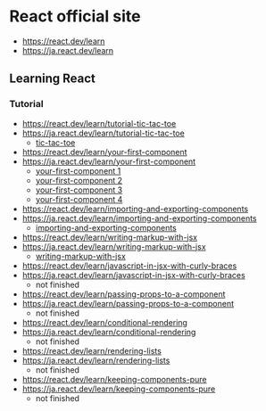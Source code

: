 # React official site
- https://react.dev/learn
- https://ja.react.dev/learn

## Learning React
### Tutorial
- https://react.dev/learn/tutorial-tic-tac-toe
- https://ja.react.dev/learn/tutorial-tic-tac-toe
  - [tic-tac-toe](./tic-tac-toe)
- https://react.dev/learn/your-first-component
- https://ja.react.dev/learn/your-first-component
  - [your-first-component 1](./your-first-component1)
  - [your-first-component 2](./your-first-component2)
  - [your-first-component 3](./your-first-component3)
  - [your-first-component 4](./your-first-component4)
- https://react.dev/learn/importing-and-exporting-components
- https://ja.react.dev/learn/importing-and-exporting-components
  - [importing-and-exporting-components](./importing-and-exporting-components)
- https://react.dev/learn/writing-markup-with-jsx
- https://ja.react.dev/learn/writing-markup-with-jsx
  - [writing-markup-with-jsx](./writing-markup-with-jsx)
- https://react.dev/learn/javascript-in-jsx-with-curly-braces
- https://ja.react.dev/learn/javascript-in-jsx-with-curly-braces
  - not finished
- https://react.dev/learn/passing-props-to-a-component
- https://ja.react.dev/learn/passing-props-to-a-component
  - not finished
- https://react.dev/learn/conditional-rendering
- https://ja.react.dev/learn/conditional-rendering
  - not finished
- https://react.dev/learn/rendering-lists
- https://ja.react.dev/learn/rendering-lists
  - not finished
- https://react.dev/learn/keeping-components-pure
- https://ja.react.dev/learn/keeping-components-pure
  - not finished
